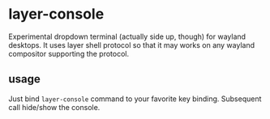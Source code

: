 # layer-console

Experimental dropdown terminal (actually side up, though) for wayland desktops.
It uses layer shell protocol so that it may works on any wayland compositor supporting the protocol.

## usage

Just bind `layer-console` command to your favorite key binding.
Subsequent call hide/show the console.
